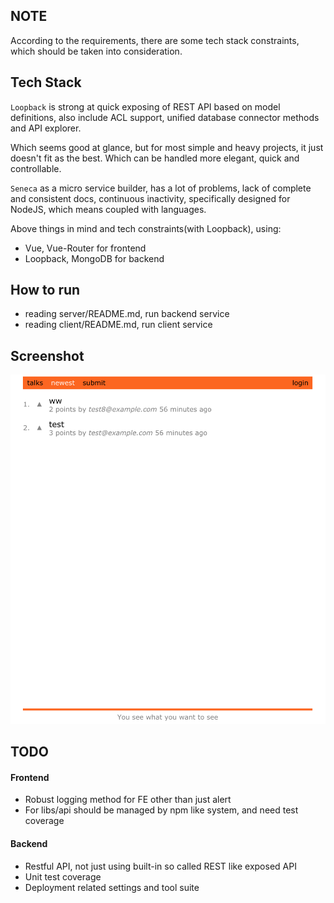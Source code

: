 ## NOTE
According to the requirements, there are some tech stack constraints, which should be taken into consideration.


## Tech Stack
`Loopback` is strong at quick exposing of REST API based on model definitions, also include ACL support, unified database connector methods and API explorer.

Which seems good at glance, but for most simple and heavy projects, it just doesn't fit as the best. Which can be handled more elegant, quick and controllable.

`Seneca` as a micro service builder, has a lot of problems, lack of complete and consistent docs, continuous inactivity, specifically designed for NodeJS, which means coupled with languages.


Above things in mind and tech constraints(with Loopback), using:
 
* Vue, Vue-Router for frontend
* Loopback, MongoDB for backend


## How to run
* reading server/README.md, run backend service
* reading client/README.md, run client service


## Screenshot
![Screenshot](../screenshot.png)


## TODO
#### Frontend
* Robust logging method for FE other than just alert  
* For libs/api should be managed by npm like system, and need test coverage

#### Backend
* Restful API, not just using built-in so called REST like exposed API  
* Unit test coverage  
* Deployment related settings and tool suite

